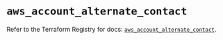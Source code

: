 # `aws_account_alternate_contact`

Refer to the Terraform Registry for docs: [`aws_account_alternate_contact`](https://registry.terraform.io/providers/hashicorp/aws/5.58.0/docs/resources/account_alternate_contact).
